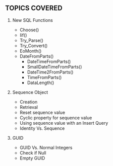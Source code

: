 ## TOPICS COVERED

1. New SQL Functions
    - Choose()
    - Iif()
    - Try_Parse()
    - Try_Convert()
    - EoMonth()
    - DateFromParts()
        - DateTimeFromParts()
        - SmallDateTimeFromParts()
        - DateTime2FromParts()
        - TimeFromParts()
        - DataLength()

2. Sequence Object
    - Creation
    - Retrieval
    - Reset sequence value
    - Cyclic property for sequence value
    - Using sequence value with an Insert Query
    - Identity Vs. Sequence

3. GUID
    - GUID Vs. Normal Integers
    - Check if Null
    - Empty GUID
